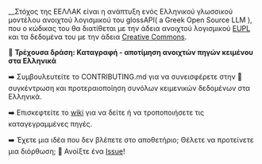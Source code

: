 __Στόχος της ΕΕΛΛΑΚ είναι η ανάπτυξη ενός Ελληνικού γλωσσικού μοντέλου ανοιχτού λογισμικού του glossAPI( a Greek Open Source LLM ), που ο κώδικας του θα διατίθεται με την άδεια ανοιχτού λογισμικού [EUPL](https://eupl.eu/) και τα δεδομένα του με την άδεια [Creative Commons](https://creativecommons.org/share-your-work/cclicenses/).

:rocket: **Τρέχουσα δράση: Καταγραφή - αποτίμηση ανοιχτών πηγών κειμένου στα Ελληνικά**

:arrow_right: Συμβουλευτείτε το CONTRIBUTING.md για να συνεισφέρετε στην :dart: συγκέντρωση και προτεραιοποίηση συνόλων κειμενικών δεδομένων στα Ελληνικά.

:arrow_right: Επισκεφτείτε το [wiki](https://github.com/eellak/glossAPI/wiki/%CE%9A%CE%B1%CF%84%CE%B1%CE%B3%CF%81%CE%B1%CF%86%CE%AE-%CE%A0%CE%B7%CE%B3%CF%8E%CE%BD) για να δείτε ή να τροποποιήσετε τις καταγεγραμμένες πηγές.



:arrow_right: Έχετε μια ιδέα που δεν βλέπετε στο αποθετήριο; Θέλετε να προτείνετε μια διόρθωση; 🚩 Ανοίξτε ένα [Issue](https://github.com/eellak/glossAPI/issues)!



